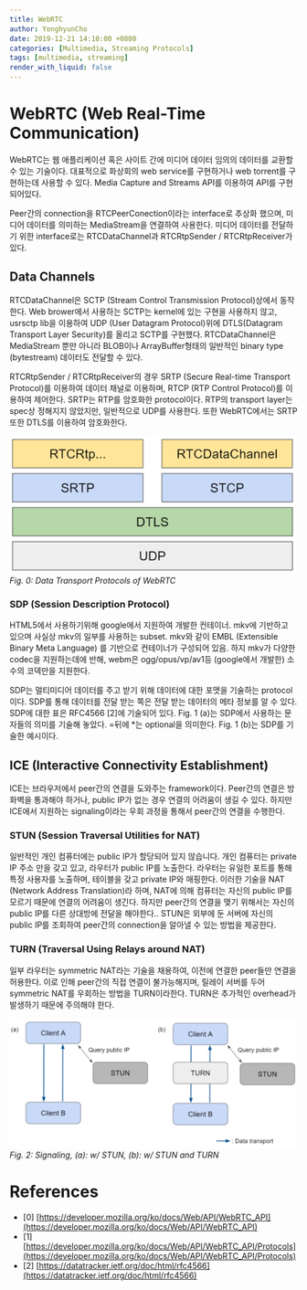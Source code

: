 ```yaml
---
title: WebRTC
author: YonghyunCho
date: 2019-12-21 14:10:00 +0800
categories: [Multimedia, Streaming Protocols]
tags: [multimedia, streaming]
render_with_liquid: false
---
```


# WebRTC (Web Real-Time Communication)

WebRTC는 웹 애플리케이션 혹은 사이트 간에 미디어 데이터  임의의 데이터를 교환할 수 있는 기술이다. 대표적으로 화상회의 web service를 구현하거나 web torrent를 구현하는데 사용할 수 있다. Media Capture and Streams API를 이용하여 API를 구현되어있다.

Peer간의 connection을 RTCPeerConection이라는 interface로 추상화 했으며, 미디어 데이터를 의미하는 MediaStream을 연결하여 사용한다. 미디어 데이터를 전달하기 위한 interface로는 RTCDataChannel과 RTCRtpSender / RTCRtpReceiver가 있다.

## Data Channels

RTCDataChannel은 SCTP (Stream Control Transmission Protocol)상에서 동작한다. Web brower에서 사용하는 SCTP는 kernel에 있는 구현을 사용하지 않고,  usrsctp lib을 이용하여 UDP (User Datagram Protocol)위에 DTLS(Datagram Transport Layer Security)를 올리고 SCTP를 구현했다. RTCDataChannel은 MediaStream 뿐만 아니라 BLOB이나 ArrayBuffer형태의 일반적인 binary type (bytestream) 데이터도 전달할 수 있다.

RTCRtpSender / RTCRtpReceiver의 경우 SRTP (Secure Real-time Transport Protocol)를 이용하여 데이터 채널로 이용하며, RTCP (RTP Control Protocol)를 이용하여 제어한다. SRTP는 RTP를 암호화한 protocol이다. RTP의 transport layer는 spec상 정해지지 않았지만, 일반적으로 UDP를 사용한다. 또한 WebRTC에서는 SRTP또한 DTLS를 이용하여 암호화한다.

![Data Transport Protocols of WebRTC](/assets/img/post/multimedia_protocol/webrtc/webrtc-data-transport.png)
_Fig. 0: Data Transport Protocols of WebRTC_

### SDP (Session Description Protocol)

HTML5에서 사용하기위해 google에서 지원하여 개발한 컨테이너. mkv에 기반하고 있으며 사실상 mkv의 일부를 사용하는 subset. mkv와 같이 EMBL (Extensible Binary Meta Language) 를 기반으로 컨테이너가 구성되어 있음. 하지 mkv가 다양한  codec을 지원하는데에 반해, webm은 ogg/opus/vp/av1등 (google에서 개발한) 소수의 코덱만을 지원한다.

SDP는 멀티미디어 데이터를 주고 받기 위해 데이터에 대한 포맷을 기술하는 protocol이다. SDP를 통해 데이터를 전달 받는 쪽은 전달 받는 데이터의 메타 정보를 알 수 있다. SDP에 대한 표은 RFC4566 [2]에 기술되어 있다. Fig. 1 (a)는 SDP에서 사용하는 문자들의 의미를 기술해 놓았다. =뒤에 *는 optional을 의미한다. Fig. 1 (b)는 SDP를 기술한 예시이다.

## ICE (Interactive Connectivity Establishment)

ICE는 브라우저에서 peer간의 연결을 도와주는 framework이다. Peer간의 연결은 방화벽을 통과해야 하거나, public IP가 없는 경우 연결의 어려움이 생길 수 있다. 하지만 ICE에서 지원하는 signaling이라는 우회  과정을 통해서  peer간의 연결을 수행한다.

### STUN (Session Traversal Utilities for NAT)

일반적인 개인 컴퓨터에는 public IP가 할당되어 있지 않습니다. 개인 컴퓨터는 private IP 주소 만을 갖고 있고, 라우터가 public IP를 노출한다. 라우터는 유일한 포트를 통해 특정 사용자를 노출하며, 테이블을 갖고 private IP와 매핑한다. 이러한 기술을 NAT (Network Address Translation)라 하며, NAT에 의해 컴퓨터는 자신의 public IP를 모르기 때문에 연결의 어려움이 생긴다. 하지만 peer간의 연결을 맺기 위해서는 자신의 public IP를 다른 상대방에 전달을 해야한다.. STUN은 외부에 둔 서버에 자신의 public IP를 조회하여 peer간의 connection을 알아낼 수 있는 방법을 제공한다.

### TURN (Traversal Using Relays around NAT)

일부 라우터는 symmetric NAT라는 기술을 채용하여, 이전에 연결한 peer들만 연결을 허용한다. 이로 인해 peer간의 직접 연결이 불가능해지며, 릴레이 서버를 두어 symmetric NAT를 우회하는 방법을 TURN이라한다. TURN은 추가적인 overhead가 발생하기 때문에 주의해야 한다.

![Nat Transverse](/assets/img/post/multimedia_protocol/webrtc/nat-transverse.png)
_Fig. 2: Signaling, (a): w/ STUN, (b): w/ STUN and TURN_

# References
- [0] [https://developer.mozilla.org/ko/docs/Web/API/WebRTC_API](https://developer.mozilla.org/ko/docs/Web/API/WebRTC_API)
- [1] [https://developer.mozilla.org/ko/docs/Web/API/WebRTC_API/Protocols](https://developer.mozilla.org/ko/docs/Web/API/WebRTC_API/Protocols)
- [2] [https://datatracker.ietf.org/doc/html/rfc4566](https://datatracker.ietf.org/doc/html/rfc4566)